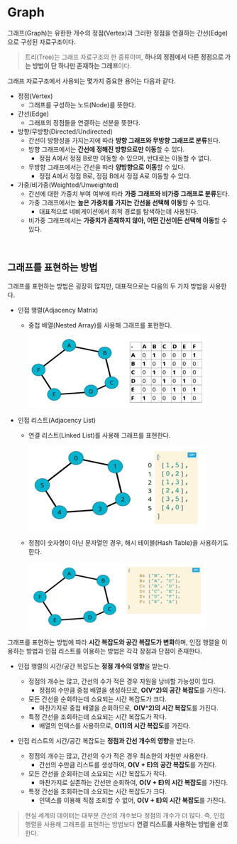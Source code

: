 # Graph

그래프(Graph)는 유한한 개수의 정점(Vertex)과 그러한 정점을 연결하는 간선(Edge)으로 구성된 자료구조이다.

> 트리(Tree)는 그래프 자료구조의 한 종류이며, **하나의 정점에서 다른 정점으로 가는 방법이 단 하나만 존재하는 그래프**이다.

그래프 자료구조에서 사용되는 몇가지 중요한 용어는 다음과 같다.

- 정점(Vertex)
    - 그래프를 구성하는 노드(Node)를 뜻한다.
- 간선(Edge)
    - 그래프의 정점들을 연결하는 선분을 뜻한다.
- 방향/무방향(Directed/Undirected)
    - 간선이 방향성을 가지는지에 따라 **방향 그래프와 무방향 그래프로 분류**된다.
    - 방향 그래프에서는 **간선에 정해진 방향으로만 이동**할 수 있다.
        - 정점 A에서 정점 B로만 이동할 수 있으며, 반대로는 이동할 수 없다.
    - 무방향 그래프에서는 간선을 따라 **양방향으로 이동**할 수 있다.
        - 정점 A에서 정점 B로, 정점 B에서 정점 A로 이동할 수 있다.
- 가중/비가중(Weighted/Unweighted)
    - 간선에 대한 가중치 부여 여부에 따라 **가중 그래프와 비가중 그래프로 분류**된다.
    - 가중 그래프에서는 **높은 가중치를 가지는 간선을 선택해 이동**할 수 있다.
        - 대표적으로 네비게이션에서 최적 경로를 탐색하는데 사용된다.
    - 비가중 그래프에서는 **가중치가 존재하지 않아, 어떤 간선이든 선택해 이동**할 수 있다.
 
<br>

## 그래프를 표현하는 방법

그래프를 표현하는 방법은 굉장히 많지만, 대표적으로는 다음의 두 가지 방법을 사용한다.

- 인접 행렬(Adjacency Matrix)
    - 중첩 배열(Nested Array)를 사용해 그래프를 표현한다.

      <img src="./Images/Adjacency_Matrix.png" width="400px">

- 인접 리스트(Adjacency List)
    - 연결 리스트(Linked List)를 사용해 그래프를 표현한다.

      <img src="./Images/Adjacency_List.png" width="400px">

    - 정점이 숫자형이 아닌 문자열인 경우, 해시 테이블(Hash Table)을 사용하기도 한다.

      <img src="./Images/Adjacency_Hash.png" width="400px">

그래프를 표현하는 방법에 따라 **시간 복잡도와 공간 복잡도가 변화**하며, 인접 행렬을 이용하는 방법과 인접 리스트를 이용하는 방법은 각각 장점과 단점이 존재한다.

- 인접 행렬의 시간/공간 복잡도는 **정점 개수의 영향**을 받는다.
    - 정점의 개수는 많고, 간선의 수가 적은 경우 자원을 낭비할 가능성이 있다.
        - 정점의 수만큼 중첩 배열을 생성하므로, **O(V^2)의 공간 복잡도**를 가진다.
    - 모든 간선을 순회하는데 소요되는 시간 복잡도가 크다.
        - 마찬가지로 중첩 배열을 순회하므로, **O(V^2)의 시간 복잡도**를 가진다.
    - 특정 간선을 조회하는데 소요되는 시간 복잡도가 작다.
        - 배열의 인덱스를 사용하므로, **O(1)의 시간 복잡도**를 가진다.

- 인접 리스트의 시간/공간 복잡도는 **정점과 간선 개수의 영향**을 받는다.
    - 정점의 개수는 많고, 간선의 수가 적은 경우 최소한의 자원만 사용한다.
        - 간선의 수만큼 리스트를 생성하여, **O(V + E)의 공간 복잡도**를 가진다.
    - 모든 간선을 순회하는데 소요되는 시간 복잡도가 작다.
        - 마찬가지로 실존하는 간선만 순회하여, **O(V + E)의 시간 복잡도**를 가진다.
    - 특정 간선을 조회하는데 소요되는 시간 복잡도가 크다.
        - 인덱스를 이용해 직접 조회할 수 없어, **O(V + E)의 시간 복잡도**를 가진다.

> 현실 세계의 데이터는 대부분 간선의 개수보다 정점의 개수가 더 많다. 즉, 인접 행렬을 사용해 그래프를 표현하는 방법보다 **연결 리스트를 사용하는 방법을 선호**한다.
